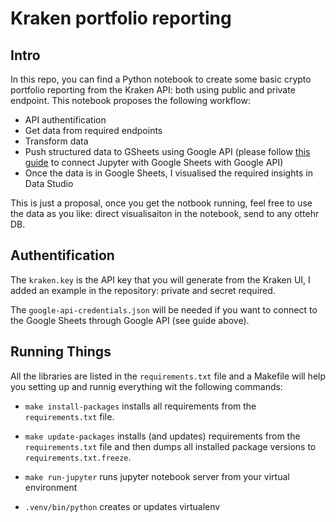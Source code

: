 # Kraken portfolio reporting

## Intro

In this repo, you can find a Python notebook to create some basic crypto portfolio reporting from the Kraken API: both using public and private endpoint. This notebook proposes the following workflow:
- API authentification
- Get data from required endpoints
- Transform data
- Push structured data to GSheets using Google API (please follow [this guide](https://towardsdatascience.com/how-to-integrate-google-sheets-and-jupyter-notebooks-c469309aacea) to connect Jupyter with Google Sheets with Google API)
- Once the data is in Google Sheets, I visualised the required insights in Data Studio

This is just a proposal, once you get the notbook running, feel free to use the data as you like: direct visualisaiton in the notebook, send to any ottehr DB.

## Authentification

The `kraken.key` is the API key that you will generate from the Kraken UI, I added an example in the repository: private and secret required.

The `google-api-credentials.json` will be needed if you want to connect to the Google Sheets through Google API (see guide above).


## Running Things

All the libraries are listed in the `requirements.txt` file and a Makefile will help you setting up and runnig everything wit the following commands:

- `make install-packages` installs all requirements from the `requirements.txt` file.

- `make update-packages` installs (and updates) requirements from the `requirements.txt` file and then dumps all installed package versions to `requirements.txt.freeze`. 

- `make run-jupyter` runs jupyter notebook server from your virtual environment

- `.venv/bin/python` creates or updates virtualenv


